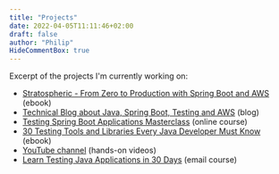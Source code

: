 ```yaml
---
title: "Projects"
date: 2022-04-05T11:11:46+02:00
draft: false
author: "Philip"
HideCommentBox: true
---
```


Excerpt of the projects I'm currently working on:

- [Stratospheric - From Zero to Production with Spring Boot and AWS](https://stratospheric.dev/) (ebook)
- [Technical Blog about Java, Spring Boot, Testing and AWS](https://rieckpil.de) (blog)
- [Testing Spring Boot Applications Masterclass](https://rieckpil.de/testing-spring-boot-applications-masterclass/) (online course)
- [30 Testing Tools and Libraries Every Java Developer Must Know](https://rieckpil.de/testing-tools-and-libraries-every-java-developer-must-know/) (ebook)
- [YouTube channel](https://www.youtube.com/c/rieckpil) (hands-on videos)
- [Learn Testing Java Applications in 30 Days](https://rieckpil.de/getting-started-with-testing-java-applications-email-course/) (email course)

